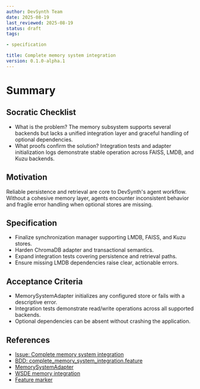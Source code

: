 ```yaml
---
author: DevSynth Team
date: 2025-08-19
last_reviewed: 2025-08-19
status: draft
tags:

- specification

title: Complete memory system integration
version: 0.1.0-alpha.1
---
```


<!--
Required metadata fields:
- author: document author
- date: creation date
- last_reviewed: last review date
- status: draft | review | published
- tags: search keywords
- title: short descriptive name
- version: specification version
-->

# Summary

## Socratic Checklist
- What is the problem?
  The memory subsystem supports several backends but lacks a unified
  integration layer and graceful handling of optional dependencies.
- What proofs confirm the solution?
  Integration tests and adapter initialization logs demonstrate stable
  operation across FAISS, LMDB, and Kuzu backends.

## Motivation

Reliable persistence and retrieval are core to DevSynth's agent workflow.
Without a cohesive memory layer, agents encounter inconsistent behavior
and fragile error handling when optional stores are missing.

## Specification

- Finalize synchronization manager supporting LMDB, FAISS, and Kuzu stores.
- Harden ChromaDB adapter and transactional semantics.
- Expand integration tests covering persistence and retrieval paths.
- Ensure missing LMDB dependencies raise clear, actionable errors.

## Acceptance Criteria

- MemorySystemAdapter initializes any configured store or fails with a
  descriptive error.
- Integration tests demonstrate read/write operations across all
  supported backends.
- Optional dependencies can be absent without crashing the application.

## References

- [Issue: Complete memory system integration](../../issues/Complete-memory-system-integration.md)
- [BDD: complete_memory_system_integration.feature](../../tests/behavior/features/complete_memory_system_integration.feature)
- [MemorySystemAdapter](../../src/devsynth/adapters/memory/memory_adapter.py)
- [WSDE memory integration](../../src/devsynth/application/agents/wsde_memory_integration.py)
- [Feature marker](../../src/devsynth/feature_markers.py)
